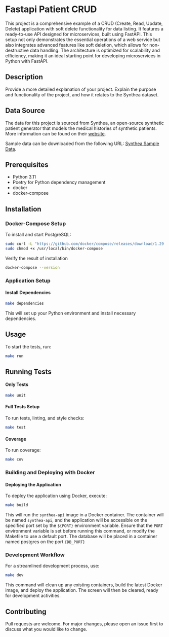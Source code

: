 # Fastapi Patient CRUD

This project is a comprehensive example of a CRUD (Create, Read, Update, Delete) application with soft delete functionality for data listing. It features a ready-to-use API designed for microservices, built using FastAPI. This setup not only demonstrates the essential operations of a web service but also integrates advanced features like soft deletion, which allows for non-destructive data handling. The architecture is optimized for scalability and efficiency, making it an ideal starting point for developing microservices in Python with FastAPI.

## Description

Provide a more detailed explanation of your project. Explain the purpose and functionality of the project, and how it relates to the Synthea dataset.

## Data Source

The data for this project is sourced from Synthea, an open-source synthetic patient generator that models the medical histories of synthetic patients. More information can be found on their [website](https://synthea.mitre.org/).

Sample data can be downloaded from the following URL: [Synthea Sample Data](https://synthetichealth.github.io/synthea-sample-data/downloads/latest/synthea_sample_data_ccda_latest.zip).

## Prerequisites

- Python 3.11
- Poetry for Python dependency management
- docker
- docker-compose

## Installation

### Docker-Compose Setup

To install and start PostgreSQL:

```bash
sudo curl -L "https://github.com/docker/compose/releases/download/1.29.2/docker-compose-$(uname -s)-$(uname -m)" -o /usr/local/bin/docker-compose
sudo chmod +x /usr/local/bin/docker-compose
```
Verify the result of installation
```bash
docker-compose --version
```
### Application Setup

#### Install Dependencies

```bash
make dependencies
```

This will set up your Python environment and install necessary dependencies.

## Usage

To start the tests, run:

```bash
make run
```

## Running Tests

#### Only Tests

```bash
make unit
```

#### Full Tests Setup
To run tests, linting, and style checks:
```bash
make test
```

#### Coverage
To run coverage:
```bash
make cov
```

### Building and Deploying with Docker

#### Deploying the Application

To deploy the application using Docker, execute:

```bash
make build
```

This will run the `synthea-api` image in a Docker container. The container will be named `synthea-api`, and the application will be accessible on the specified port set by the `${PORT}` environment variable. Ensure that the `PORT` environment variable is set before running this command, or modify the Makefile to use a default port. The database will be placed in a container named postgres on the port `{DB_PORT}`

### Development Workflow

For a streamlined development process, use:

```bash
make dev
```

This command will clean up any existing containers, build the latest Docker image, and deploy the application. The screen will then be cleared, ready for development activities.

## Contributing

Pull requests are welcome. For major changes, please open an issue first to discuss what you would like to change.
